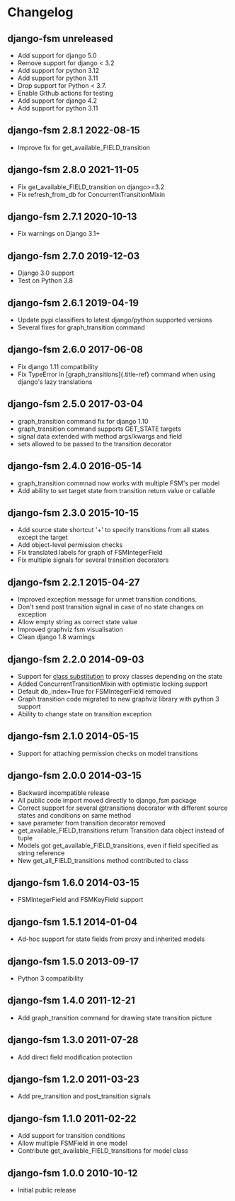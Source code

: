 # Changelog

## django-fsm unreleased

- Add support for django 5.0
- Remove support for django < 3.2
- Add support for python 3.12
- Add support for python 3.11
- Drop support for Python < 3.7.
- Enable Github actions for testing
- Add support for django 4.2
- Add support for python 3.11

## django-fsm 2.8.1 2022-08-15

-   Improve fix for get_available_FIELD_transition

## django-fsm 2.8.0 2021-11-05

-   Fix get_available_FIELD_transition on django\>=3.2
-   Fix refresh_from_db for ConcurrentTransitionMixin

## django-fsm 2.7.1 2020-10-13

-   Fix warnings on Django 3.1+

## django-fsm 2.7.0 2019-12-03

-   Django 3.0 support
-   Test on Python 3.8

## django-fsm 2.6.1 2019-04-19

-   Update pypi classifiers to latest django/python supported versions
-   Several fixes for graph_transition command

## django-fsm 2.6.0 2017-06-08

-   Fix django 1.11 compatibility
-   Fix TypeError in [graph_transitions]{.title-ref} command when using
    django\'s lazy translations

## django-fsm 2.5.0 2017-03-04

-   graph_transition command fix for django 1.10
-   graph_transition command supports GET_STATE targets
-   signal data extended with method args/kwargs and field
-   sets allowed to be passed to the transition decorator

## django-fsm 2.4.0 2016-05-14

-   graph_transition commnad now works with multiple FSM\'s per model
-   Add ability to set target state from transition return value or
    callable

## django-fsm 2.3.0 2015-10-15

-   Add source state shortcut \'+\' to specify transitions from all
    states except the target
-   Add object-level permission checks
-   Fix translated labels for graph of FSMIntegerField
-   Fix multiple signals for several transition decorators

## django-fsm 2.2.1 2015-04-27

-   Improved exception message for unmet transition conditions.
-   Don\'t send post transition signal in case of no state changes on
    exception
-   Allow empty string as correct state value
-   Improved graphviz fsm visualisation
-   Clean django 1.8 warnings

## django-fsm 2.2.0 2014-09-03

-   Support for [class
    substitution](http://schinckel.net/2013/06/13/django-proxy-model-state-machine/)
    to proxy classes depending on the state
-   Added ConcurrentTransitionMixin with optimistic locking support
-   Default db_index=True for FSMIntegerField removed
-   Graph transition code migrated to new graphviz library with python 3
    support
-   Ability to change state on transition exception

## django-fsm 2.1.0 2014-05-15

-   Support for attaching permission checks on model transitions

## django-fsm 2.0.0 2014-03-15

-   Backward incompatible release
-   All public code import moved directly to django_fsm package
-   Correct support for several \@transitions decorator with different
    source states and conditions on same method
-   save parameter from transition decorator removed
-   get_available_FIELD_transitions return Transition data object
    instead of tuple
-   Models got get_available_FIELD_transitions, even if field specified
    as string reference
-   New get_all_FIELD_transitions method contributed to class

## django-fsm 1.6.0 2014-03-15

-   FSMIntegerField and FSMKeyField support

## django-fsm 1.5.1 2014-01-04

-   Ad-hoc support for state fields from proxy and inherited models

## django-fsm 1.5.0 2013-09-17

-   Python 3 compatibility

## django-fsm 1.4.0 2011-12-21

-   Add graph_transition command for drawing state transition picture

## django-fsm 1.3.0 2011-07-28

-   Add direct field modification protection

## django-fsm 1.2.0 2011-03-23

-   Add pre_transition and post_transition signals

## django-fsm 1.1.0 2011-02-22

-   Add support for transition conditions
-   Allow multiple FSMField in one model
-   Contribute get_available_FIELD_transitions for model class

## django-fsm 1.0.0 2010-10-12

-   Initial public release
